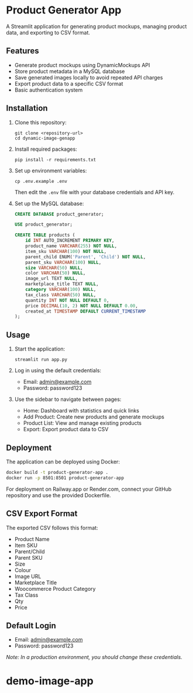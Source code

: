 # Product Generator App

A Streamlit application for generating product mockups, managing product data, and exporting to CSV format.

## Features

- Generate product mockups using DynamicMockups API
- Store product metadata in a MySQL database
- Save generated images locally to avoid repeated API charges
- Export product data to a specific CSV format
- Basic authentication system

## Installation

1. Clone this repository:
   ```
   git clone <repository-url>
   cd dynamic-image-genapp
   ```

2. Install required packages:
   ```
   pip install -r requirements.txt
   ```

3. Set up environment variables:
   ```
   cp .env.example .env
   ```
   Then edit the `.env` file with your database credentials and API key.

4. Set up the MySQL database:
   ```sql
   CREATE DATABASE product_generator;
   
   USE product_generator;
   
   CREATE TABLE products (
       id INT AUTO_INCREMENT PRIMARY KEY,
       product_name VARCHAR(255) NOT NULL,
       item_sku VARCHAR(100) NOT NULL,
       parent_child ENUM('Parent', 'Child') NOT NULL,
       parent_sku VARCHAR(100) NULL,
       size VARCHAR(50) NULL,
       color VARCHAR(50) NULL,
       image_url TEXT NULL,
       marketplace_title TEXT NULL,
       category VARCHAR(100) NULL,
       tax_class VARCHAR(50) NULL,
       quantity INT NOT NULL DEFAULT 0,
       price DECIMAL(10, 2) NOT NULL DEFAULT 0.00,
       created_at TIMESTAMP DEFAULT CURRENT_TIMESTAMP
   );
   ```

## Usage

1. Start the application:
   ```
   streamlit run app.py
   ```

2. Log in using the default credentials:
   - Email: admin@example.com
   - Password: password123

3. Use the sidebar to navigate between pages:
   - Home: Dashboard with statistics and quick links
   - Add Product: Create new products and generate mockups
   - Product List: View and manage existing products
   - Export: Export product data to CSV

## Deployment

The application can be deployed using Docker:

```bash
docker build -t product-generator-app .
docker run -p 8501:8501 product-generator-app
```

For deployment on Railway.app or Render.com, connect your GitHub repository and use the provided Dockerfile.

## CSV Export Format

The exported CSV follows this format:
- Product Name
- Item SKU
- Parent/Child
- Parent SKU
- Size
- Colour
- Image URL
- Marketplace Title
- Woocommerce Product Category
- Tax Class
- Qty
- Price

## Default Login

- Email: admin@example.com
- Password: password123

*Note: In a production environment, you should change these credentials.*
# demo-image-app

